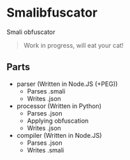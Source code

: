# Smalibfuscator
Smali obfuscator
> Work in progress, will eat your cat!

## Parts
- parser (Written in Node.JS (+PEG))
    - Parses .smali
    - Writes .json
- processor (Written in Python)
    - Parses .json
    - Applying obfuscation
    - Writes .json
- compiler (Written in Node.JS)
    - Parses .json
    - Writes .smali